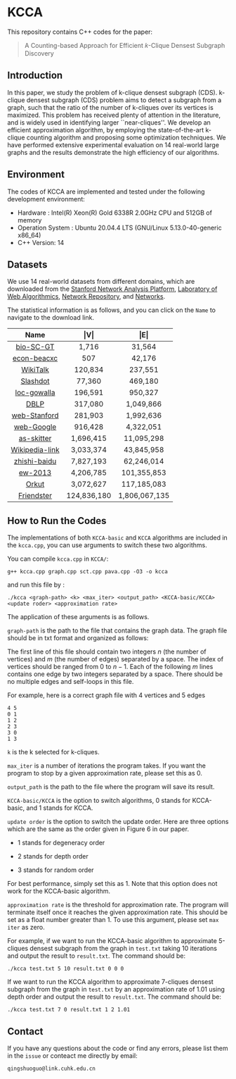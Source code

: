 # KCCA

This repository contains C++ codes for the paper:

> A Counting-based Approach for Efficient 𝑘-Clique Densest Subgraph Discovery

## Introduction

In this paper, we study the problem of k-clique densest subgraph (CDS). k-clique densest subgraph (CDS) problem aims to detect a subgraph from a graph, such that the ratio of the number of k-cliques over its vertices is maximized. This problem has received plenty of attention in the literature, and is widely used in identifying larger ``near-cliques''. We develop an efficient approximation algorithm, by employing the state-of-the-art k-clique counting algorithm and proposing some optimization techniques. We have performed extensive experimental evaluation on 14 real-world large graphs and the results demonstrate the high efficiency of our algorithms.

## Environment

The codes of KCCA are implemented and tested under the following development environment:

- Hardware : Intel(R) Xeon(R) Gold 6338R 2.0GHz CPU and 512GB of memory
- Operation System : Ubuntu 20.04.4 LTS (GNU/Linux 5.13.0-40-generic x86_64)
- C++ Version: 14

## Datasets
We use 14 real-world datasets from different domains, which are downloaded from the [Stanford Network Analysis Platform](http://snap.stanford.edu/data/), [Laboratory of Web Algorithmics](http://law.di.unimi.it/datasets.php), [Network Repository](https://networkrepository.com/network-data.php), and [Networks](http://konect.cc/networks/). 

The statistical information is as follows, and you can click on the `Name` to navigate to the download link.

|Name| \|V\| | \|E\| |
| :----: | :----: | :----: |
| [bio-SC-GT](https://networkrepository.com/bio-SC-GT.php) | 1,716 | 31,564 |
| [econ-beacxc](https://networkrepository.com/econ-beacxc.php) | 507 | 42,176 |
| [WikiTalk](https://snap.stanford.edu/data/wiki-Talk.html) | 120,834 | 237,551 |
| [Slashdot](http://konect.cc/networks/slashdot-zoo) | 77,360 | 469,180 |
| [loc-gowalla](http://snap.stanford.edu/data/loc-Gowalla.html) | 196,591 | 950,327 |
| [DBLP](http://snap.stanford.edu/data/com-DBLP.html) | 317,080 | 1,049,866 |
| [web-Stanford](https://networkrepository.com/web-Stanford.php) | 281,903 | 1,992,636 |
| [web-Google](https://snap.stanford.edu/data/web-Google.html) | 916,428 | 4,322,051 | 
| [as-skitter](http://snap.stanford.edu/data/as-Skitter.html) | 1,696,415 | 11,095,298 |
| [Wikipedia-link](http://konect.cc/networks/wikipedia_link_es) | 3,033,374 | 43,845,958 |
| [zhishi-baidu](http://konect.cc/networks/zhishi-all) | 7,827,193 | 62,246,014 |
| [ew-2013](https://law.di.unimi.it/webdata/enwiki-2013) | 4,206,785 | 101,355,853 |
| [Orkut](http://snap.stanford.edu/data/com-Orkut.html) | 3,072,627 | 117,185,083 |
| [Friendster](https://snap.stanford.edu/data/com-Friendster.html) | 124,836,180 | 1,806,067,135 |

## How to Run the Codes


The implementations of both `KCCA-basic` and `KCCA` algorithms are included in the `kcca.cpp`, you can use arguments to switch these two algorithms. 

You can compile `kcca.cpp` in `KCCA/`:

`g++ kcca.cpp graph.cpp sct.cpp pava.cpp -O3 -o kcca`

and run this file by :

`./kcca <graph-path> <k> <max_iter> <output_path> <KCCA-basic/KCCA> <update roder> <approximation rate>`

The application of these arguments is as follows.

`graph-path` is the path to the file that contains the graph data. The graph file should be in txt format and organized as follows:

The first line of this file should contain two integers $n$ (the number of vertices) and $m$ (the number of edges) separated by a space. The index of vertices should be ranged from $0$ to $n - 1$.  Each of the following $m$ lines contains one edge by two integers separated by a space. There should be no multiple edges and self-loops in this file.

For example, here is a correct graph file with 4 vertices and 5 edges 

```
4 5
0 1
1 2
2 3
3 0
1 3
```

`k` is the k selected for k-cliques.

`max_iter` is a number of iterations the program takes. If you want the program to stop by a given approximation rate, please set this as 0.

`output_path` is the path to the file where the program will save its result.

`KCCA-basic/KCCA` is the option to switch algorithms, 0 stands for KCCA-basic, and 1 stands for KCCA.

`update order` is the option to switch the update order. Here are three options which are the same as the order given in Figure 6 in our paper. 

* 1 stands for degeneracy order

* 2 stands for depth order

* 3 stands for random order

For best performance, simply set this as 1. Note that this option does not work for the KCCA-basic algorithm.

`approximation rate` is the threshold for approximation rate. The program will terminate itself once it reaches the given approximation rate. This should be set as a float number greater than 1. To use this argument, please set `max iter` as zero.

For example, if we want to run the KCCA-basic algorithm to approximate 5-cliques densest subgraph from the graph in `test.txt` taking 10 iterations and output the result to `result.txt`. The command should be:

`./kcca test.txt 5 10 result.txt 0 0 0`

If we want to run the KCCA algorithm to approximate 7-cliques densest subgraph from the graph in `test.txt` by an approximation rate of 1.01 using depth order and output the result to `result.txt`. The command should be:

`./kcca test.txt 7 0 result.txt 1 2 1.01`

## Contact

If you have any questions about the code or find any errors, please list them in the `issue` or conteact me directly by email:

`qingshuoguo@link.cuhk.edu.cn`

